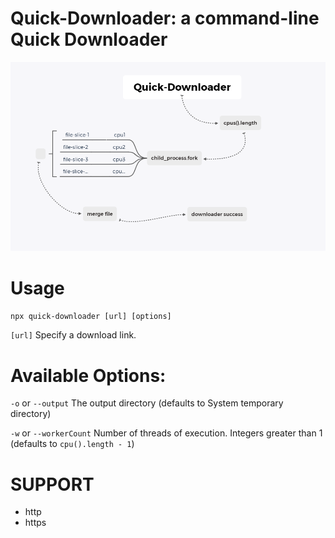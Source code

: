 # Quick-Downloader: a command-line Quick Downloader

![core process](/docs/quick-downloader.png)

# Usage

`npx quick-downloader [url] [options]`

`[url]` Specify a download link.

# Available Options:

`-o` or `--output` The output directory (defaults to System temporary directory)

`-w` or `--workerCount` Number of threads of execution. Integers greater than 1 (defaults to `cpu().length - 1`)

# SUPPORT

- http
- https

<!-- # ROADMAP -->
